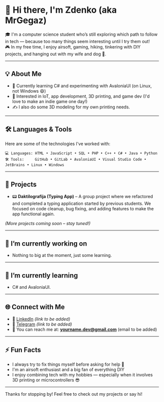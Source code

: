 
# 👋 Hi there, I'm Zdenko (aka MrGegaz)

🎓 I'm a computer science student who’s still exploring which path to follow in tech — because too many things seem interesting until I try them out!  
🎮 In my free time, I enjoy airsoft, gaming, hiking, tinkering with DIY projects, and hanging out with my wife and dog 🐶.

---

## 💡 About Me
- 🔭 Currently learning C# and experimenting with AvaloniaUI (on Linux, not Windows 😄)
- 🧠 Interested in IoT, app development, 3D printing, and game dev (I'd love to make an indie game one day!)
- ✍️ I also do some 3D modeling for my own printing needs.

---

## 🛠️ Languages & Tools
Here are some of the technologies I've worked with:

```text
💻 Languages: HTML • JavaScript • SQL • PHP • C++ • C# • Java • Python
🛠️ Tools:     GitHub • GitLab • AvaloniaUI • Visual Studio Code • JetBrains • Linux • Windows
```

---

## 📌 Projects
- 📟 **Daktilografija (Typing App)** – A group project where we refactored and completed a typing application started by previous students.
  We focused on code cleanup, bug fixing, and adding features to make the app functional again.

_(More projects coming soon – stay tuned!)_

---

## 🔭 I’m currently working on
- Nothing to big at the moment, just some learning.

---

## 🌱 I’m currently learning
- C# and AvaloniaUI.

---

## 🌐 Connect with Me
- 🔗 [LinkedIn](#) *(link to be added)*
- 🔗 [Telegram](#) *(link to be added)*
- 📧 You can reach me at: **yourname.dev@gmail.com** (email to be added)

---

## ⚡ Fun Facts
- I always try to fix things myself before asking for help 🔧
- I'm an airsoft enthusiast and a big fan of everything DIY
- I enjoy combining tech with my hobbies — especially when it involves 3D printing or microcontrollers 😎

---

Thanks for stopping by! Feel free to check out my projects or say hi!
